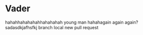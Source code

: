 # Vader
hahahhahahahahhahahahah young man
hahahagain again again?
sadasdkjafhsfkj
branch local
new pull request